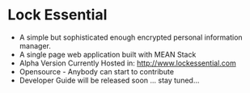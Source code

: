 # Lock Essential
* A simple but sophisticated enough encrypted personal information manager.
* A single page web application built with MEAN Stack
* Alpha Version Currently Hosted in: http://www.lockessential.com
* Opensource - Anybody can start to contribute
* Developer Guide will be released soon ... stay tuned...
